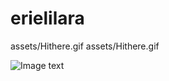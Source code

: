 # erielilara
assets/Hithere.gif
assets/Hithere.gif

![Image text](https://github.com/erielilara/erielilara/blob/9fe12d226b8a566e1212e2bd69e084f5cff1e50e/assets/Hithere.gif)